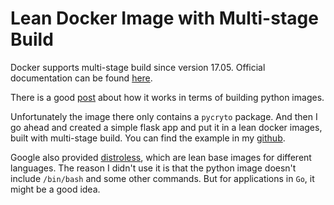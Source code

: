 # Lean Docker Image with Multi-stage Build

Docker supports multi-stage build since version 17.05. Official documentation can be found [here](https://docs.docker.com/engine/userguide/eng-image/multistage-build/).

There is a good [post](https://lekum.org/post/multistage-dockerfile/) about how it works in terms of building python images.

Unfortunately the image there only contains a `pycryto` package. And then I go ahead and created a simple flask app and put it in a lean docker images, built with multi-stage build. You can find the example in my [github](https://github.com/guihaojin/docker-multi-stage-build-flask).

Google also provided [distroless](https://github.com/GoogleCloudPlatform/distroless), which are lean base images for different languages. The reason I didn't use it is that the python image doesn't include `/bin/bash` and some other commands. But for applications in `Go`, it might be a good idea.
